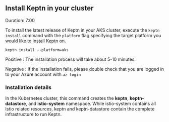 
## Install Keptn in your cluster
Duration: 7:00

To install the latest release of Keptn in your AKS cluster, execute the `keptn install` command with the `platform` flag specifying the target platform you would like to install Keptn on. 


```
keptn install --platform=aks
```

Positive
: The installation process will take about 5-10 minutes.

Negative
: If the installation fails, please double check that you are logged in to your Azure account with `az login`

### Installation details 

In the Kubernetes cluster, this command creates the **keptn**, **keptn-datastore**, and **istio-system** namespace. While istio-system contains all Istio related resources, keptn and keptn-datastore contain the complete infrastructure to run Keptn. 

